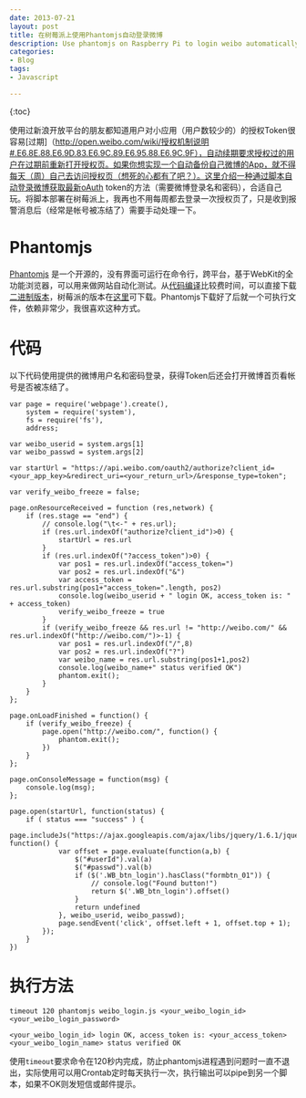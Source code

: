 ```yaml
---
date: 2013-07-21
layout: post
title: 在树莓派上使用Phantomjs自动登录微博
description: Use phantomjs on Raspberry Pi to login weibo automatically
categories:
- Blog
tags:
- Javascript

---
```


{:toc}

使用过新浪开放平台的朋友都知道用户对小应用（用户数较少的）的授权Token很容易[过期]（http://open.weibo.com/wiki/授权机制说明#.E6.8E.88.E6.9D.83.E6.9C.89.E6.95.88.E6.9C.9F），自动续期要求授权过的用户在过期前重新打开授权页。如果你想实现一个自动备份自己微博的App，就不得每天（周）自己去访问授权页（想死的心都有了吧？）。这里介绍一种通过脚本自动登录微博获取最新oAuth token的方法（需要微博登录名和密码），合适自己玩。将脚本部署在树莓派上，我再也不用每周都去登录一次授权页了，只是收到报警消息后（经常是帐号被冻结了）需要手动处理一下。

# Phantomjs
[Phantomjs](http://phantomjs.org/) 是一个开源的，没有界面可运行在命令行，跨平台，基于WebKit的全功能浏览器，可以用来做网站自动化测试。从[代码编译](http://phantomjs.org/build.html)比较费时间，可以直接下载[二进制版本](http://phantomjs.org/download.html)，树莓派的版本在[这里](https://github.com/aeberhardo/phantomjs-linux-armv6l)可下载。Phantomjs下载好了后就一个可执行文件，依赖非常少，我很喜欢这种方式。


# 代码

以下代码使用提供的微博用户名和密码登录，获得Token后还会打开微博首页看帐号是否被冻结了。

```
var page = require('webpage').create(),
    system = require('system'),
    fs = require('fs'),
    address;

var weibo_userid = system.args[1]
var weibo_passwd = system.args[2]

var startUrl = "https://api.weibo.com/oauth2/authorize?client_id=<your_app_key>&redirect_uri=<your_return_url>/&response_type=token";

var verify_weibo_freeze = false;

page.onResourceReceived = function (res,network) {
    if (res.stage == "end") {
        // console.log("\t<-" + res.url);
        if (res.url.indexOf("authorize?client_id")>0) {
            startUrl = res.url
        } 
        if (res.url.indexOf("?access_token")>0) {
            var pos1 = res.url.indexOf("access_token=")
            var pos2 = res.url.indexOf("&")
            var access_token = res.url.substring(pos1+"access_token=".length, pos2)
            console.log(weibo_userid + " login OK, access_token is: " + access_token)
            verify_weibo_freeze = true
        }
        if (verify_weibo_freeze && res.url != "http://weibo.com/" && res.url.indexOf("http://weibo.com/")>-1) {
            var pos1 = res.url.indexOf("/",8)
            var pos2 = res.url.indexOf("?")
            var weibo_name = res.url.substring(pos1+1,pos2)
            console.log(weibo_name+" status verified OK")
            phantom.exit();
        }
    }
};

page.onLoadFinished = function() {
    if (verify_weibo_freeze) {
        page.open("http://weibo.com/", function() {
            phantom.exit();
        })
    }
};

page.onConsoleMessage = function(msg) {
    console.log(msg);
};

page.open(startUrl, function(status) {
    if ( status === "success" ) {
        page.includeJs("https://ajax.googleapis.com/ajax/libs/jquery/1.6.1/jquery.min.js", function() {
            var offset = page.evaluate(function(a,b) {
                $("#userId").val(a)
                $("#passwd").val(b)
                if ($('.WB_btn_login').hasClass("formbtn_01")) {
                    // console.log("Found button!")
                    return $('.WB_btn_login').offset()
                }
                return undefined
            }, weibo_userid, weibo_passwd);
            page.sendEvent('click', offset.left + 1, offset.top + 1);
        });
    }
})

```

# 执行方法

`timeout 120 phantomjs weibo_login.js <your_weibo_login_id> <your_weibo_login_password>`

```
<your_weibo_login_id> login OK, access_token is: <your_access_token>
<your_weibo_login_name> status verified OK
```

使用`timeout`要求命令在120秒内完成，防止phantomjs进程遇到问题时一直不退出，实际使用可以用Crontab定时每天执行一次，执行输出可以pipe到另一个脚本，如果不OK则发短信或邮件提示。